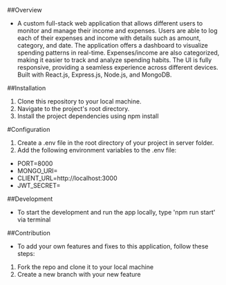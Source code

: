 ##Overview
- A custom full-stack web application that allows different users to monitor and manage their income and expenses. Users are able to log each of their expenses and income with details such as amount, category, and date. The application offers a dashboard to visualize spending patterns in real-time. Expenses/income are also categorized, making it easier to track
and analyze spending habits. The UI is fully responsive, providing a seamless experience across different devices. Built with React.js, Express.js, Node.js, and MongoDB.

##Installation
1. Clone this repository to your local machine.
2. Navigate to the project's root directory.
3. Install the project dependencies using npm install

#Configuration
1. Create a .env file in the root directory of your project in server folder.
2. Add the following environment variables to the .env file:
- PORT=8000
- MONGO_URI= <your-mongo-uri> 
- CLIENT_URL=http://localhost:3000
- JWT_SECRET= <your-jwt-secret>

##Development
- To start the development and run the app locally, type 'npm run start' via terminal

##Contribution
- To add your own features and fixes to this application, follow these steps:
1. Fork the repo and clone it to your local machine
2. Create a new branch with your new feature
